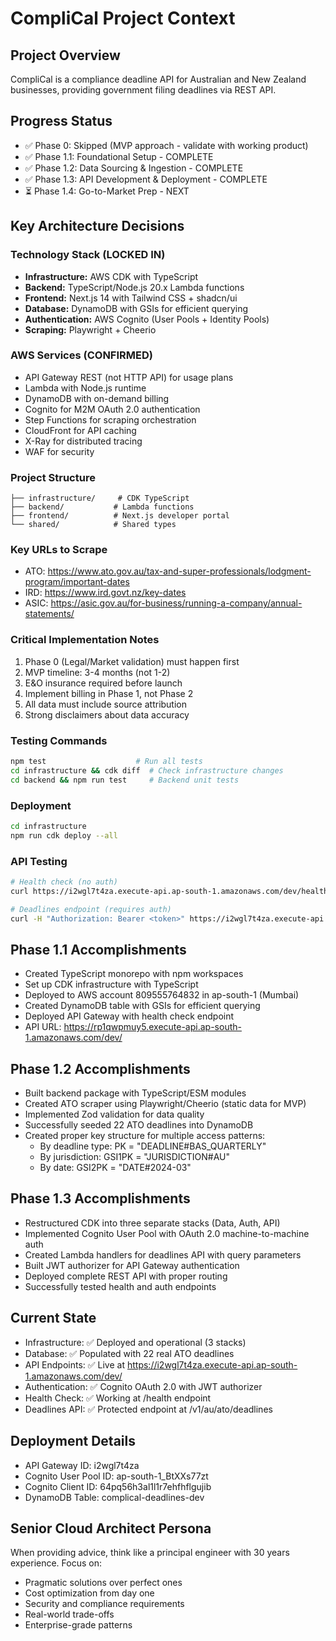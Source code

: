 # CompliCal Project Context

## Project Overview
CompliCal is a compliance deadline API for Australian and New Zealand businesses, providing government filing deadlines via REST API.

## Progress Status
- ✅ Phase 0: Skipped (MVP approach - validate with working product)
- ✅ Phase 1.1: Foundational Setup - COMPLETE
- ✅ Phase 1.2: Data Sourcing & Ingestion - COMPLETE
- ✅ Phase 1.3: API Development & Deployment - COMPLETE
- ⏳ Phase 1.4: Go-to-Market Prep - NEXT

## Key Architecture Decisions

### Technology Stack (LOCKED IN)
- **Infrastructure:** AWS CDK with TypeScript
- **Backend:** TypeScript/Node.js 20.x Lambda functions
- **Frontend:** Next.js 14 with Tailwind CSS + shadcn/ui
- **Database:** DynamoDB with GSIs for efficient querying
- **Authentication:** AWS Cognito (User Pools + Identity Pools)
- **Scraping:** Playwright + Cheerio

### AWS Services (CONFIRMED)
- API Gateway REST (not HTTP API) for usage plans
- Lambda with Node.js runtime
- DynamoDB with on-demand billing
- Cognito for M2M OAuth 2.0 authentication
- Step Functions for scraping orchestration
- CloudFront for API caching
- X-Ray for distributed tracing
- WAF for security

### Project Structure
```
├── infrastructure/     # CDK TypeScript
├── backend/           # Lambda functions
├── frontend/          # Next.js developer portal
└── shared/            # Shared types
```

### Key URLs to Scrape
- ATO: https://www.ato.gov.au/tax-and-super-professionals/lodgment-program/important-dates
- IRD: https://www.ird.govt.nz/key-dates
- ASIC: https://asic.gov.au/for-business/running-a-company/annual-statements/

### Critical Implementation Notes
1. Phase 0 (Legal/Market validation) must happen first
2. MVP timeline: 3-4 months (not 1-2)
3. E&O insurance required before launch
4. Implement billing in Phase 1, not Phase 2
5. All data must include source attribution
6. Strong disclaimers about data accuracy

### Testing Commands
```bash
npm test                    # Run all tests
cd infrastructure && cdk diff  # Check infrastructure changes
cd backend && npm run test     # Backend unit tests
```

### Deployment
```bash
cd infrastructure
npm run cdk deploy --all
```

### API Testing
```bash
# Health check (no auth)
curl https://i2wgl7t4za.execute-api.ap-south-1.amazonaws.com/dev/health

# Deadlines endpoint (requires auth)
curl -H "Authorization: Bearer <token>" https://i2wgl7t4za.execute-api.ap-south-1.amazonaws.com/dev/v1/au/ato/deadlines
```

## Phase 1.1 Accomplishments
- Created TypeScript monorepo with npm workspaces
- Set up CDK infrastructure with TypeScript
- Deployed to AWS account 809555764832 in ap-south-1 (Mumbai)
- Created DynamoDB table with GSIs for efficient querying
- Deployed API Gateway with health check endpoint
- API URL: https://rp1qwpmuy5.execute-api.ap-south-1.amazonaws.com/dev/

## Phase 1.2 Accomplishments
- Built backend package with TypeScript/ESM modules
- Created ATO scraper using Playwright/Cheerio (static data for MVP)
- Implemented Zod validation for data quality
- Successfully seeded 22 ATO deadlines into DynamoDB
- Created proper key structure for multiple access patterns:
  - By deadline type: PK = "DEADLINE#BAS_QUARTERLY"
  - By jurisdiction: GSI1PK = "JURISDICTION#AU"
  - By date: GSI2PK = "DATE#2024-03"

## Phase 1.3 Accomplishments
- Restructured CDK into three separate stacks (Data, Auth, API)
- Implemented Cognito User Pool with OAuth 2.0 machine-to-machine auth
- Created Lambda handlers for deadlines API with query parameters
- Built JWT authorizer for API Gateway authentication
- Deployed complete REST API with proper routing
- Successfully tested health and auth endpoints

## Current State
- Infrastructure: ✅ Deployed and operational (3 stacks)
- Database: ✅ Populated with 22 real ATO deadlines
- API Endpoints: ✅ Live at https://i2wgl7t4za.execute-api.ap-south-1.amazonaws.com/dev/
- Authentication: ✅ Cognito OAuth 2.0 with JWT authorizer
- Health Check: ✅ Working at /health endpoint
- Deadlines API: ✅ Protected endpoint at /v1/au/ato/deadlines

## Deployment Details
- API Gateway ID: i2wgl7t4za
- Cognito User Pool ID: ap-south-1_BtXXs77zt
- Cognito Client ID: 64pq56h3al1l1r7ehfhflgujib
- DynamoDB Table: complical-deadlines-dev

## Senior Cloud Architect Persona
When providing advice, think like a principal engineer with 30 years experience. Focus on:
- Pragmatic solutions over perfect ones
- Cost optimization from day one
- Security and compliance requirements
- Real-world trade-offs
- Enterprise-grade patterns